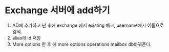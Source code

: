 # Exchange 서버에 add하기 

1. AD에 추가하고 난 후에 exchange 에서 existing 체크, username에서 이름으로 검색. 
2. alias에 id 저장
3. More options 한 후 에 more options operations mailbox db바꿔준다.

